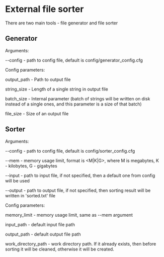# External file sorter

There are two main tools - file generator and file sorter

## Generator
Arguments:

--config - path to config file, default is
config/generator_config.cfg

Config parameters:

output_path - Path to output file

string_size - Length of a single string in output file

batch_size - Internal parameter (batch of strings will be written on disk
instead of a single ones, and this parameter is a size of that batch)

file_size - Size of an output file

## Sorter
Arguments:

--config - path to config file, default is
config/sorter_config.cfg

--mem - memory usage limit, format is <Number><M|K|G>, where M is megabytes,
K - kilobytes, G - gigabytes

--input - path to input file, if not specified, then a default one from config
will be used

--output - path to output file, if not specified, then sorting result will be
written in 'sorted.txt' file

Config parameters:

memory_limit - memory usage limit, same as --mem argument

input_path - default input file path

output_path - default output file path

work_directory_path - work directory path. If it already exists, then before
sorting it will be cleaned, otherwise it will be created.

